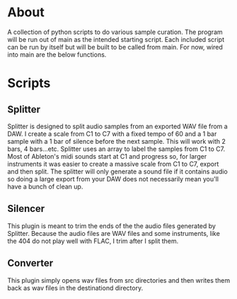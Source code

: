 # About
A collection of python scripts to do various sample curation. The program will be run out of main as the intended starting script. Each included script can be run by itself but will be built to be called from main. For now, wired into main are the below functions.

# Scripts
## Splitter
Splitter is designed to split audio samples from an exported WAV file from a DAW. I create a scale from C1 to C7 with a fixed tempo of 60 and a 1 bar sample with a 1 bar of silence before the next sample. This will work with 2 bars, 4 bars...etc. Splitter uses an array to label the samples from C1 to C7. Most of Ableton's midi sounds start at C1 and progress so, for larger instruments it was easier to create a massive scale from C1 to C7, export and then split. The splitter will only generate a sound file if it contains audio so doing a large export from your DAW does not necessarily mean you'll have a bunch of clean up.

## Silencer
This plugin is meant to trim the ends of the the audio files generated by Splitter. Because the audio files are WAV files and some instruments, like the 404 do not play well with FLAC, I trim after I split them.

## Converter
This plugin simply opens wav files from src directories and then writes them back as wav files in the destinationd directory.